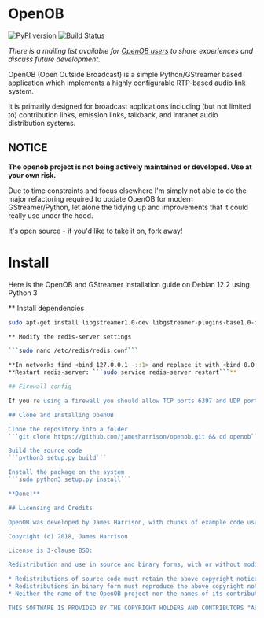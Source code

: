 # OpenOB
[![PyPI version](https://badge.fury.io/py/OpenOB.png)](http://badge.fury.io/py/OpenOB) [![Build Status](https://travis-ci.com/JamesHarrison/openob.svg?branch=master)](https://travis-ci.com/JamesHarrison/openob)

*There is a mailing list available for [OpenOB users](http://lists.talkunafraid.co.uk/listinfo/openob-users) to share experiences and discuss future development.*

OpenOB (Open Outside Broadcast) is a simple Python/GStreamer based application which implements a highly configurable RTP-based audio link system.

It is primarily designed for broadcast applications including (but not limited to) contribution links, emission links, talkback, and intranet audio distribution systems.

## NOTICE

**The openob project is not being actively maintained or developed. Use at your own risk.**

Due to time constraints and focus elsewhere I'm simply not able to do the major refactoring required to update OpenOB for modern GStreamer/Python, let alone the tidying up and improvements that it could really use under the hood.

It's open source - if you'd like to take it on, fork away!

# Install

Here is the OpenOB and GStreamer installation guide on Debian 12.2 using Python 3

** Install dependencies

```bash
sudo apt-get install libgstreamer1.0-dev libgstreamer-plugins-base1.0-dev libgstreamer-plugins-bad1.0-dev gstreamer1.0-plugins-base gstreamer1.0-plugins-good gstreamer1.0-plugins-bad gstreamer1.0-plugins-ugly gstreamer1.0-libav gstreamer1.0-tools gstreamer1.0-x gstreamer1.0-alsa gstreamer1.0-gl gstreamer1.0-gtk3 gstreamer1.0-qt5 gstreamer1.0-pulseaudio python3-gst-1.0 gir1.2-glib-2.0 gir1.2-gtk-3.0 python3-setuptools redis-server -y

** Modify the redis-server settings

```sudo nano /etc/redis/redis.conf```

**In networks find <bind 127.0.0.1 -::1> and replace it with <bind 0.0.0.0>**
**Restart redis-server: ```sudo service redis-server restart```**

## Firewall config

If you're using a firewall you should allow TCP ports 6397 and UDP ports 3000

## Clone and Installing OpenOB

Clone the repository into a folder
```git clone https://github.com/jamesharrison/openob.git && cd openob```

Build the source code
```python3 setup.py build```

Install the package on the system
```sudo python3 setup.py install```

**Done!**

## Licensing and Credits

OpenOB was developed by James Harrison, with chunks of example code used from Alexandre Bourget and various other GStreamer documentation sites such as the PyGST manual.

Copyright (c) 2018, James Harrison

License is 3-clause BSD:

Redistribution and use in source and binary forms, with or without modification, are permitted provided that the following  conditions are met:

* Redistributions of source code must retain the above copyright notice, this list of conditions and the following disclaimer.
* Redistributions in binary form must reproduce the above copyright notice, this list of conditions and the following disclaimer in the documentation and/or other materials provided with the distribution.
* Neither the name of the OpenOB project nor the names of its contributors may be used to endorse or promote products derived from this software without specific prior written permission.

THIS SOFTWARE IS PROVIDED BY THE COPYRIGHT HOLDERS AND CONTRIBUTORS "AS IS" AND ANY EXPRESS OR IMPLIED WARRANTIES, INCLUDING, BUT NOT LIMITED TO, THE IMPLIED WARRANTIES OF MERCHANTABILITY AND FITNESS FOR A PARTICULAR PURPOSE ARE DISCLAIMED. IN NO EVENT SHALL JAMES HARRISON OR OTHER OPENOB CONTRIBUTORS BE LIABLE FOR ANY DIRECT, INDIRECT, INCIDENTAL, SPECIAL, EXEMPLARY, OR CONSEQUENTIAL DAMAGES (INCLUDING, BUT NOT LIMITED TO, PROCUREMENT OF SUBSTITUTE GOODS OR SERVICES; LOSS OF USE, DATA, OR PROFITS; OR BUSINESS INTERRUPTION) HOWEVER CAUSED AND ON ANY THEORY OF LIABILITY, WHETHER IN CONTRACT, STRICT LIABILITY, OR TORT (INCLUDING NEGLIGENCE OR OTHERWISE) ARISING IN ANY WAY OUT OF THE USE OF THIS SOFTWARE, EVEN IF ADVISED OF THE POSSIBILITY OF SUCH DAMAGE.
